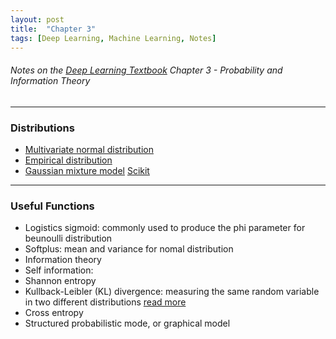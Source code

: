 ```yaml
---
layout: post
title:  "Chapter 3"
tags: [Deep Learning, Machine Learning, Notes]
---
```


###### Notes on the [Deep Learning Textbook](http://www.deeplearningbook.org/) Chapter 3 - Probability and Information Theory
---

### Distributions
* [Multivariate normal distribution](https://en.wikipedia.org/wiki/Multivariate_normal_distribution)
* [Empirical distribution](https://www.statlect.com/asymptotic-theory/empirical-distribution)
* [Gaussian mixture model](http://research.stowers.org/mcm/efg/R/Statistics/MixturesOfDistributions/index.html) [Scikit](http://scikit-learn.org/stable/modules/mixture.html)

---

### Useful Functions

* Logistics sigmoid: commonly used to produce the phi parameter for beunoulli distribution 
* Softplus: mean and variance for nomal distribution 
* Information theory
* Self information: 
* Shannon entropy
* Kullback-Leibler (KL) divergence: measuring the same random variable in two different distributions [read more](https://en.wikipedia.org/wiki/Kullback%E2%80%93Leibler_divergence)
* Cross entropy
* Structured probabilistic mode, or graphical model 
